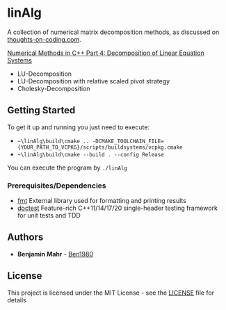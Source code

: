 # linAlg

A collection of numerical matrix decomposition methods, as discussed on [thoughts-on-coding.com](https://thoughts-on-coding.com).

[Numerical Methods in C++ Part 4: Decomposition of Linear Equation Systems](https://thoughts-on-coding.com/2019/06/12/numerical-methods-with-cpp-part-4-introduction-into-decomposition-methods-of-linear-equation-systems)
- LU-Decomposition
- LU-Decomposition with relative scaled pivot strategy
- Cholesky-Decomposition

## Getting Started

To get it up and running you just need to execute:
- `~\linAlg\build\cmake .. -DCMAKE_TOOLCHAIN_FILE={YOUR_PATH_TO_VCPKG}/scripts/buildsystems/vcpkg.cmake`
- `~\linAlg\build\cmake --build . --config Release`

You can execute the program by `./linAlg`

### Prerequisites/Dependencies

- [fmt](http://fmtlib.net/latest/index.html) External library used for formatting and printing results
- [doctest](https://github.com/onqtam/doctest) Feature-rich C++11/14/17/20 single-header testing framework for unit tests and TDD

## Authors

* **Benjamin Mahr** - [Ben1980](https://github.com/Ben1980)

## License

This project is licensed under the MIT License - see the [LICENSE](LICENSE) file for details
